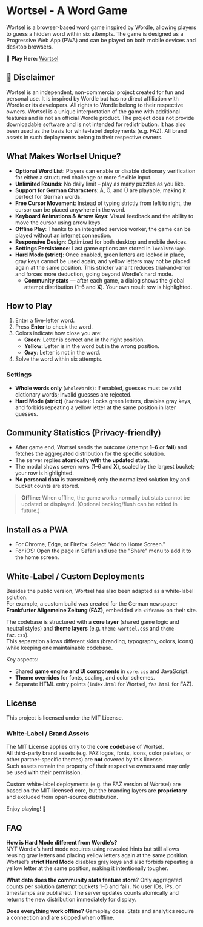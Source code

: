 # Wortsel - A Word Game

Wortsel is a browser-based word game inspired by Wordle, allowing players to guess a hidden word
within six attempts. The game is designed as a Progressive Web App (PWA) and can be played on both
mobile devices and desktop browsers.

🔗 **Play Here:** [Wortsel](https://tehes.github.io/wortsel/)

## 📜 Disclaimer

Wortsel is an independent, non-commercial project created for fun and personal use. It is inspired
by Wordle but has no direct affiliation with Wordle or its developers. All rights to Wordle belong
to their respective owners. Wortsel is a unique interpretation of the game with additional features
and is not an official Wordle product. The project does not provide downloadable software and is not
intended for redistribution. It has also been used as the basis for white-label deployments (e.g.
FAZ). All brand assets in such deployments belong to their respective owners.

## What Makes Wortsel Unique?

- **Optional Word List**: Players can enable or disable dictionary verification for either a
  structured challenge or more flexible input.
- **Unlimited Rounds**: No daily limit – play as many puzzles as you like.
- **Support for German Characters**: Ä, Ö, and Ü are playable, making it perfect for German words.
- **Free Cursor Movement**: Instead of typing strictly from left to right, the cursor can be placed
  anywhere in the word.
- **Keyboard Animations & Arrow Keys**: Visual feedback and the ability to move the cursor using
  arrow keys.
- **Offline Play**: Thanks to an integrated service worker, the game can be played without an
  internet connection.
- **Responsive Design**: Optimized for both desktop and mobile devices.
- **Settings Persistence**: Last game options are stored in `localStorage`.
- **Hard Mode (strict)**: Once enabled, green letters are locked in place, gray keys cannot be used
  again, and yellow letters may not be placed again at the same position. This stricter variant
  reduces trial‑and‑error and forces more deduction, going beyond Wordle’s hard mode.
  * **Community stats** — after each game, a dialog shows the global attempt distribution (1–6 and **X**). Your own result row is highlighted.


## How to Play

1. Enter a five-letter word.
2. Press **Enter** to check the word.
3. Colors indicate how close you are:
   - **Green**: Letter is correct and in the right position.
   - **Yellow**: Letter is in the word but in the wrong position.
   - **Gray**: Letter is not in the word.
4. Solve the word within six attempts.

### Settings

- **Whole words only** (`wholeWords`): If enabled, guesses must be valid dictionary words; invalid
  guesses are rejected.
- **Hard Mode (strict)** (`hardMode`): Locks green letters, disables gray keys, and forbids
  repeating a yellow letter at the same position in later guesses.

## Community Statistics (Privacy‑friendly)

* After game end, Wortsel sends the outcome (attempt **1–6** or **fail**) and fetches the aggregated distribution for the specific solution.
* The server replies **atomically with the updated stats**.
* The modal shows seven rows (1–6 and **X**), scaled by the largest bucket; your row is highlighted.
* **No personal data** is transmitted; only the normalized solution key and bucket counts are stored.

> **Offline:** When offline, the game works normally but stats cannot be updated or displayed. (Optional backlog/flush can be added in future.)

## Install as a PWA

- For Chrome, Edge, or Firefox: Select "Add to Home Screen."
- For iOS: Open the page in Safari and use the "Share" menu to add it to the home screen.

## White-Label / Custom Deployments

Besides the public version, Wortsel has also been adapted as a white-label solution.\
For example, a custom build was created for the German newspaper **Frankfurter Allgemeine Zeitung
(FAZ)**, embedded via `<iframe>` on their site.

The codebase is structured with a **core layer** (shared game logic and neutral styles) and **theme
layers** (e.g. `theme-wortsel.css` and `theme-faz.css`).\
This separation allows different skins (branding, typography, colors, icons) while keeping one
maintainable codebase.

Key aspects:

- Shared **game engine and UI components** in `core.css` and JavaScript.
- **Theme overrides** for fonts, scaling, and color schemes.
- Separate HTML entry points (`index.html` for Wortsel, `faz.html` for FAZ).

## License

This project is licensed under the MIT License.

### White-Label / Brand Assets

The MIT License applies only to the **core codebase** of Wortsel.\
All third-party brand assets (e.g. FAZ logos, fonts, icons, color palettes, or other
partner-specific themes) are **not** covered by this license.\
Such assets remain the property of their respective owners and may only be used with their
permission.

Custom white-label deployments (e.g. the FAZ version of Wortsel) are based on the MIT-licensed core,
but the branding layers are **proprietary** and excluded from open-source distribution.

Enjoy playing! 🎉

## FAQ

**How is Hard Mode different from Wordle’s?**\
NYT Wordle’s hard mode requires using revealed hints but still allows reusing gray letters and
placing yellow letters again at the same position. Wortsel’s **strict Hard Mode** disables gray keys
and also forbids repeating a yellow letter at the same position, making it intentionally tougher.

**What data does the community stats feature store?**
Only aggregated counts per solution (attempt buckets 1–6 and fail). No user IDs, IPs, or timestamps are published. The server updates counts atomically and returns the new distribution immediately for display.

**Does everything work offline?**
Gameplay does. Stats and analytics require a connection and are skipped when offline.